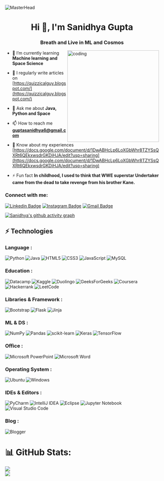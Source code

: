![MasterHead](https://techcrunch.com/wp-content/uploads/2017/04/neural_networks_fully_connected_layers_gumgum1.gif)
<h1 align="center">Hi 👋, I'm Sanidhya Gupta</h1>
<h3 align="center">Breath and Live in ML and Cosmos</h3>
<img align="right" alt="coding" height="300" width="300" src="https://user-images.githubusercontent.com/55076349/216123740-d29c3ca0-94dd-4e06-a467-974398dfa944.png">





- 🌱 I’m currently learning **Machine learning and Space Science**

- 📝 I regularly write articles on [https://quizzicalguy.blogspot.com/](https://quizzicalguy.blogspot.com/)

- 💬 Ask me about **Java, Python and Space**

- 📫 How to reach me **guptasanidhya6@gmail.com**

- 📄 Know about my experiences [https://docs.google.com/document/d/1DwABHcLp6LoXGbWhr8TZYSsQXRt6QEkxwsdrGKDiHJA/edit?usp=sharing](https://docs.google.com/document/d/1DwABHcLp6LoXGbWhr8TZYSsQXRt6QEkxwsdrGKDiHJA/edit?usp=sharing)

- ⚡ Fun fact **In childhood, I used to think that WWE superstar Undertaker came from the dead to take revenge from his brother Kane.**

<h3 align="left">Connect with me:</h3>

[![Linkedin Badge](https://img.shields.io/badge/-sanidhyagupta22-blue?style=flat-square&logo=Linkedin&logoColor=white&link=https://www.linkedin.com/in/sanidhyagupta22/)](https://www.linkedin.com/in/sanidhyagupta22/)
[![Instagram Badge](https://img.shields.io/badge/-__starlord.__-purple?style=flat-square&logo=instagram&logoColor=white&link=https://instagram.com/__starlord.__/)](https://www.instagram.com/__starlord.__/)
[![Gmail Badge](https://img.shields.io/badge/-guptasanidhya6@gmail.com-c14438?style=flat-square&logo=Gmail&logoColor=white&link=mailto:guptasanidhya6@gmail.com)](mailto:guptasanidhya6@gmail.com)

[![Sanidhya's github activity graph](https://github-readme-activity-graph.cyclic.app/graph?username=guptasanidhya&bg_color=000000&color=ff42f6&line=ffffff&point=e23636&area=true&hide_border=true)](https://github.com/ashutosh00710/github-readme-activity-graph)

## ⚡ Technologies

### Language :
![Python](https://img.shields.io/badge/python-3670A0?style=for-the-badge&logo=python&logoColor=ffdd54)
![Java](https://img.shields.io/badge/java-%23ED8B00.svg?style=for-the-badge&logo=java&logoColor=white)
![HTML5](https://img.shields.io/badge/html5-%23E34F26.svg?style=for-the-badge&logo=html5&logoColor=white)
![CSS3](https://img.shields.io/badge/css3-%231572B6.svg?style=for-the-badge&logo=css3&logoColor=white)
![JavaScript](https://img.shields.io/badge/javascript-%23323330.svg?style=for-the-badge&logo=javascript&logoColor=%23F7DF1E)
![MySQL](https://img.shields.io/badge/mysql-%2300f.svg?style=for-the-badge&logo=mysql&logoColor=white)

### Education :
![Datacamp](https://img.shields.io/badge/Datacamp-05192D?style=for-the-badge&logo=datacamp&logoColor=03E860)
![Kaggle](https://img.shields.io/badge/Kaggle-035a7d?style=for-the-badge&logo=kaggle&logoColor=white)
![Duolingo](https://img.shields.io/badge/Duolingo-%234DC730.svg?style=for-the-badge&logo=Duolingo&logoColor=white)
![GeeksForGeeks](https://img.shields.io/badge/GeeksforGeeks-gray?style=for-the-badge&logo=geeksforgeeks&logoColor=35914c)
![Coursera](https://img.shields.io/badge/Coursera-%230056D2.svg?style=for-the-badge&logo=Coursera&logoColor=white)
![Hackerrank](https://img.shields.io/badge/-Hackerrank-2EC866?style=for-the-badge&logo=HackerRank&logoColor=white)
![LeetCode](https://img.shields.io/badge/LeetCode-000000?style=for-the-badge&logo=LeetCode&logoColor=#d16c06)

### Libraries & Framework :
![Bootstrap](https://img.shields.io/badge/bootstrap-%23563D7C.svg?style=for-the-badge&logo=bootstrap&logoColor=white)
![Flask](https://img.shields.io/badge/flask-%23000.svg?style=for-the-badge&logo=flask&logoColor=white)
![Jinja](https://img.shields.io/badge/jinja-white.svg?style=for-the-badge&logo=jinja&logoColor=black)

### ML & DS :

![NumPy](https://img.shields.io/badge/numpy-%23013243.svg?style=for-the-badge&logo=numpy&logoColor=white)
![Pandas](https://img.shields.io/badge/pandas-%23150458.svg?style=for-the-badge&logo=pandas&logoColor=white)
![scikit-learn](https://img.shields.io/badge/scikit--learn-%23F7931E.svg?style=for-the-badge&logo=scikit-learn&logoColor=white)
![Keras](https://img.shields.io/badge/Keras-%23D00000.svg?style=for-the-badge&logo=Keras&logoColor=white)
![TensorFlow](https://img.shields.io/badge/TensorFlow-%23FF6F00.svg?style=for-the-badge&logo=TensorFlow&logoColor=white)

### Office :
![Microsoft PowerPoint](https://img.shields.io/badge/Microsoft_PowerPoint-B7472A?style=for-the-badge&logo=microsoft-powerpoint&logoColor=white)
![Microsoft Word](https://img.shields.io/badge/Microsoft_Word-2B579A?style=for-the-badge&logo=microsoft-word&logoColor=white)

### Operating System :
![Ubuntu](https://img.shields.io/badge/Ubuntu-E95420?style=for-the-badge&logo=ubuntu&logoColor=white)
![Windows](https://img.shields.io/badge/Windows-0078D6?style=for-the-badge&logo=windows&logoColor=white)

### IDEs & Editors :
![PyCharm](https://img.shields.io/badge/pycharm-143?style=for-the-badge&logo=pycharm&logoColor=black&color=black&labelColor=green)
![IntelliJ IDEA](https://img.shields.io/badge/IntelliJIDEA-000000.svg?style=for-the-badge&logo=intellij-idea&logoColor=white)
![Eclipse](https://img.shields.io/badge/Eclipse-FE7A16.svg?style=for-the-badge&logo=Eclipse&logoColor=white)
![Jupyter Notebook](https://img.shields.io/badge/jupyter-%23FA0F00.svg?style=for-the-badge&logo=jupyter&logoColor=white)
![Visual Studio Code](https://img.shields.io/badge/Visual%20Studio%20Code-0078d7.svg?style=for-the-badge&logo=visual-studio-code&logoColor=white)

### Blog :
![Blogger](https://img.shields.io/badge/Blogger-FF5722?style=for-the-badge&logo=blogger&logoColor=white)

# 📊 GitHub Stats:
![](https://github-readme-streak-stats.herokuapp.com/?user=guptasanidhya&theme=dark&hide_border=true)<br/>
![](https://github-readme-stats.vercel.app/api/top-langs/?username=guptasanidhya&theme=dark&hide_border=true&include_all_commits=true&count_private=false&layout=compact)

